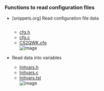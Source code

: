 ### Functions to read configuration files
* [snippets.org] Read configuration file data
    ```
    
    ```
    
    * [cfg.h](https://github.com/csbyun-data/C-Pro/blob/main/chap03/Cfg/cfg.h)
    * [cfg.c](https://github.com/csbyun-data/C-Pro/blob/main/chap03/Cfg/cfg.c)
    * [CS2QWK.cfg](https://github.com/csbyun-data/C-Pro/blob/main/chap03/Cfg/CS2QWK.cfg)  
     ![image](https://github.com/user-attachments/assets/7afd68ad-4711-42b2-a263-a61843c6591f)

* Read data into variables
    *  [Initvars.h](https://github.com/csbyun-data/C-Pro/blob/main/chap03/Cfg/initvars.h)
    *  [Initvars.c](https://github.com/csbyun-data/C-Pro/blob/main/chap03/Cfg/initvars.c)
    *  [Initvars.tst](https://github.com/csbyun-data/C-Pro/blob/main/chap03/Cfg/initvars.tst)  
![image](https://github.com/user-attachments/assets/c340784b-c7ff-43de-9f59-0f5358c74649)


